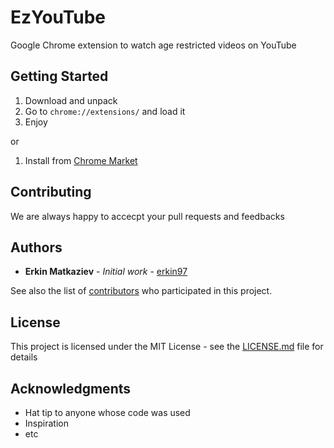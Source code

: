 # EzYouTube

Google Chrome extension to watch age restricted videos on YouTube

## Getting Started

1. Download and unpack
2. Go to `chrome://extensions/` and load it
3. Enjoy

or
1. Install from [Chrome Market](https://chrome.google.com/webstore/detail/hack-youtube-age-resctric/beminpnpkipkcjiihdajhljlfokajddl/)

## Contributing

We are always happy to accecpt your pull requests and feedbacks


## Authors

* **Erkin Matkaziev** - *Initial work* - [erkin97](https://github.com/erkin97)

See also the list of [contributors](https://github.com/PSIXs/EzYouTube/contributors) who participated in this project.

## License

This project is licensed under the MIT License - see the [LICENSE.md](LICENSE.md) file for details

## Acknowledgments

* Hat tip to anyone whose code was used
* Inspiration
* etc
